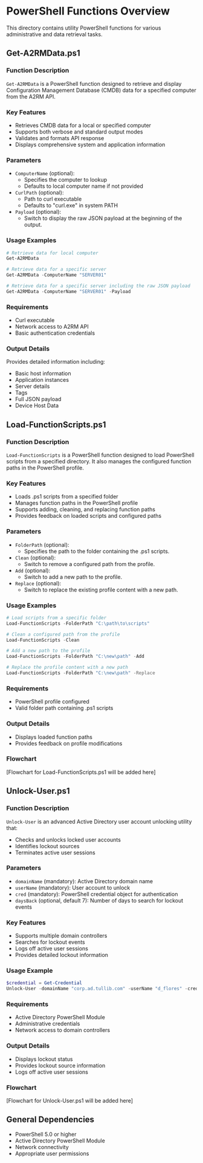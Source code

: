 # PowerShell Functions Overview

This directory contains utility PowerShell functions for various administrative and data retrieval tasks.

## Get-A2RMData.ps1

### Function Description
`Get-A2RMData` is a PowerShell function designed to retrieve and display Configuration Management Database (CMDB) data for a specified computer from the A2RM API.

### Key Features
- Retrieves CMDB data for a local or specified computer
- Supports both verbose and standard output modes
- Validates and formats API response
- Displays comprehensive system and application information

### Parameters
- `ComputerName` (optional): 
  - Specifies the computer to lookup 
  - Defaults to local computer name if not provided
- `CurlPath` (optional):
  - Path to curl executable
  - Defaults to "curl.exe" in system PATH
- `Payload` (optional):
  - Switch to display the raw JSON payload at the beginning of the output.

### Usage Examples
```powershell
# Retrieve data for local computer
Get-A2RMData

# Retrieve data for a specific server
Get-A2RMData -ComputerName "SERVER01"

# Retrieve data for a specific server including the raw JSON payload
Get-A2RMData -ComputerName "SERVER01" -Payload
```

### Requirements
- Curl executable
- Network access to A2RM API
- Basic authentication credentials

### Output Details
Provides detailed information including:
- Basic host information
- Application instances
- Server details
- Tags
- Full JSON payload
- Device Host Data

## Load-FunctionScripts.ps1

### Function Description
`Load-FunctionScripts` is a PowerShell function designed to load PowerShell scripts from a specified directory. It also manages the configured function paths in the PowerShell profile.

### Key Features
- Loads .ps1 scripts from a specified folder
- Manages function paths in the PowerShell profile
- Supports adding, cleaning, and replacing function paths
- Provides feedback on loaded scripts and configured paths

### Parameters
- `FolderPath` (optional):
  - Specifies the path to the folder containing the .ps1 scripts.
- `Clean` (optional):
  - Switch to remove a configured path from the profile.
- `Add` (optional):
  - Switch to add a new path to the profile.
- `Replace` (optional):
  - Switch to replace the existing profile content with a new path.

### Usage Examples
```powershell
# Load scripts from a specific folder
Load-FunctionScripts -FolderPath "C:\path\to\scripts"

# Clean a configured path from the profile
Load-FunctionScripts -Clean

# Add a new path to the profile
Load-FunctionScripts -FolderPath "C:\new\path" -Add

# Replace the profile content with a new path
Load-FunctionScripts -FolderPath "C:\new\path" -Replace
```

### Requirements
- PowerShell profile configured
- Valid folder path containing .ps1 scripts

### Output Details
- Displays loaded function paths
- Provides feedback on profile modifications

### Flowchart
[Flowchart for Load-FunctionScripts.ps1 will be added here]

## Unlock-User.ps1

### Function Description
`Unlock-User` is an advanced Active Directory user account unlocking utility that:
- Checks and unlocks locked user accounts
- Identifies lockout sources
- Terminates active user sessions

### Parameters
- `domainName` (mandatory): Active Directory domain name
- `userName` (mandatory): User account to unlock
- `cred` (mandatory): PowerShell credential object for authentication
- `daysBack` (optional, default 7): Number of days to search for lockout events

### Key Features
- Supports multiple domain controllers
- Searches for lockout events
- Logs off active user sessions
- Provides detailed lockout information

### Usage Example
```powershell
$credential = Get-Credential
Unlock-User -domainName "corp.ad.tullib.com" -userName "d_flores" -cred $credential
```

### Requirements
- Active Directory PowerShell Module
- Administrative credentials
- Network access to domain controllers

### Output Details
- Displays lockout status
- Provides lockout source information
- Logs off active user sessions

### Flowchart
[Flowchart for Unlock-User.ps1 will be added here]

## General Dependencies
- PowerShell 5.0 or higher
- Active Directory PowerShell Module
- Network connectivity
- Appropriate user permissions
